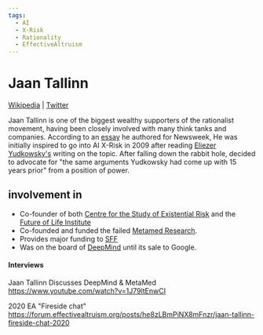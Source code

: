 ```yaml
---
tags:
  - AI
  - X-Risk
  - Rationality
  - EffectiveAltruism
---
```

# Jaan Tallinn

[Wikipedia](https://en.wikipedia.org/wiki/Jaan_Tallinn) | [Twitter](https://twitter.com/tallinnofficial)

Jaan Tallinn is one of the biggest wealthy supporters of the rationalist movement, having been closely involved with many think tanks and companies. According to an [essay](https://www.newsweek.com/artificial-intelligence-tech-risk-skype-google-1798280) he authored for Newsweek, He was initially inspired to go into AI X-Risk in 2009 after reading [Eliezer Yudkowsky's](Eliezer%20Yudkowsky.md) writing on the topic. After falling down the rabbit hole, decided to advocate for "the same arguments Yudkowsky had come up with 15 years prior" from a position of power.


## involvement in  
- Co-founder of both [Centre for the Study of Existential Risk](../Cartography/Emeritia/CSER.md) and the [Future of Life Institute](../Cartography/Emeritia/FLI.md)
- Co-founded and funded the failed [Metamed Research](../Organizations/Metamed.md).
- Provides major funding to [SFF](../Cartography/Lesser%20Wrongia/SFF.md)
- Was on the board of [DeepMind](../Cartography/Technomundistan-Technophilistan/DeepMind.md) until its sale to Google.


#### Interviews
Jaan Tallinn Discusses DeepMind & MetaMed
https://www.youtube.com/watch?v=1J79ltEnwCI

2020 EA "Fireside chat"
https://forum.effectivealtruism.org/posts/he8zLBmPiNX8mFnzr/jaan-tallinn-fireside-chat-2020